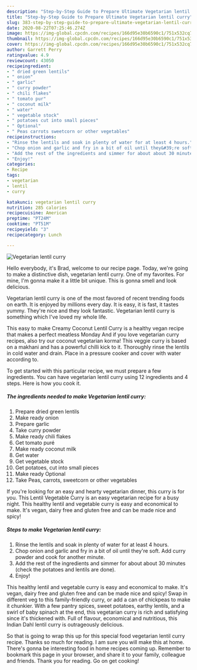 ```yaml
---
description: "Step-by-Step Guide to Prepare Ultimate Vegetarian lentil curry"
title: "Step-by-Step Guide to Prepare Ultimate Vegetarian lentil curry"
slug: 383-step-by-step-guide-to-prepare-ultimate-vegetarian-lentil-curry
date: 2020-08-22T07:25:46.274Z
image: https://img-global.cpcdn.com/recipes/166d95e30b6590c1/751x532cq70/vegetarian-lentil-curry-recipe-main-photo.jpg
thumbnail: https://img-global.cpcdn.com/recipes/166d95e30b6590c1/751x532cq70/vegetarian-lentil-curry-recipe-main-photo.jpg
cover: https://img-global.cpcdn.com/recipes/166d95e30b6590c1/751x532cq70/vegetarian-lentil-curry-recipe-main-photo.jpg
author: Garrett Perry
ratingvalue: 4.9
reviewcount: 43050
recipeingredient:
- " dried green lentils"
- " onion"
- " garlic"
- " curry powder"
- " chili flakes"
- " tomato pur"
- " coconut milk"
- " water"
- " vegetable stock"
- " potatoes cut into small pieces"
- " Optional"
- " Peas carrots sweetcorn or other vegetables"
recipeinstructions:
- "Rinse the lentils and soak in plenty of water for at least 4 hours."
- "Chop onion and garlic and fry in a bit of oil until they&#39;re soft. Add curry powder and cook for another minute."
- "Add the rest of the ingredients and simmer for about about 30 minutes (check the potatoes and lentils are done)."
- "Enjoy!"
categories:
- Recipe
tags:
- vegetarian
- lentil
- curry

katakunci: vegetarian lentil curry 
nutrition: 285 calories
recipecuisine: American
preptime: "PT24M"
cooktime: "PT51M"
recipeyield: "3"
recipecategory: Lunch

---
```



![Vegetarian lentil curry](https://img-global.cpcdn.com/recipes/166d95e30b6590c1/751x532cq70/vegetarian-lentil-curry-recipe-main-photo.jpg)

Hello everybody, it's Brad, welcome to our recipe page. Today, we're going to make a distinctive dish, vegetarian lentil curry. One of my favorites. For mine, I'm gonna make it a little bit unique. This is gonna smell and look delicious.

Vegetarian lentil curry is one of the most favored of recent trending foods on earth. It is enjoyed by millions every day. It is easy, it is fast, it tastes yummy. They're nice and they look fantastic. Vegetarian lentil curry is something which I've loved my whole life.

This easy to make Creamy Coconut Lentil Curry is a healthy vegan recipe that makes a perfect meatless Monday And if you love vegetarian curry recipes, also try our coconut vegetarian korma! This veggie curry is based on a makhani and has a powerful chilli kick to it. Thoroughly rinse the lentils in cold water and drain. Place in a pressure cooker and cover with water according to.


To get started with this particular recipe, we must prepare a few ingredients. You can have vegetarian lentil curry using 12 ingredients and 4 steps. Here is how you cook it.

<!--inarticleads1-->

##### The ingredients needed to make Vegetarian lentil curry:

1. Prepare  dried green lentils
1. Make ready  onion
1. Prepare  garlic
1. Take  curry powder
1. Make ready  chili flakes
1. Get  tomato puré
1. Make ready  coconut milk
1. Get  water
1. Get  vegetable stock
1. Get  potatoes, cut into small pieces
1. Make ready  Optional
1. Take  Peas, carrots, sweetcorn or other vegetables


If you&#39;re looking for an easy and hearty vegetarian dinner, this curry is for you. This Lentil Vegetable Curry is an easy vegetarian recipe for a busy night. This healthy lentil and vegetable curry is easy and economical to make. It&#39;s vegan, dairy free and gluten free and can be made nice and spicy! 

<!--inarticleads2-->

##### Steps to make Vegetarian lentil curry:

1. Rinse the lentils and soak in plenty of water for at least 4 hours.
1. Chop onion and garlic and fry in a bit of oil until they&#39;re soft. Add curry powder and cook for another minute.
1. Add the rest of the ingredients and simmer for about about 30 minutes (check the potatoes and lentils are done).
1. Enjoy!


This healthy lentil and vegetable curry is easy and economical to make. It&#39;s vegan, dairy free and gluten free and can be made nice and spicy! Swap in different veg to this family-friendly curry, or add a can of chickpeas to make it chunkier. With a few pantry spices, sweet potatoes, earthy lentils, and a swirl of baby spinach at the end, this vegetarian curry is rich and satisfying since it&#39;s thickened with. Full of flavour, economical and nutritious, this Indian Dahl lentil curry is outrageously delicious. 

So that is going to wrap this up for this special food vegetarian lentil curry recipe. Thanks so much for reading. I am sure you will make this at home. There's gonna be interesting food in home recipes coming up. Remember to bookmark this page in your browser, and share it to your family, colleague and friends. Thank you for reading. Go on get cooking!
